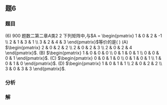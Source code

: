 ## 题6
### 题目
(6) 900 题数二第二章$A$类2
2 下列矩阵中,与$A = \begin{pmatrix} 1 & 0 & 2 &  -1 \\  2 & 1 & 3 & 1 \\  3 & 2 & 4 & 3 \end{pmatrix}$等价的是( )
(A) $\begin{pmatrix} 2 & 0 & 2 & 2 \\  2 & 0 & 2 & 3 \\  2 & 0 & 2 & 4 \end{pmatrix}$.
(B) $\begin{pmatrix} 1 & 0 & 0 & 0 \\  0 & 1 & 0 & 1 \\  0 & 0 & 0 & 1 \end{pmatrix}$.
(C) $\begin{pmatrix} 0 & 0 & 1 & 0 \\  0 & 1 & 0 & 1 \\  1 & 0 & 1 & 0 \end{pmatrix}$.
(D) $\begin{pmatrix} 1 & 0 & 1 & 1 \\  2 & 0 & 2 & 2 \\  3 & 0 & 3 & 3 \end{pmatrix}$.
### 分析

### 解
